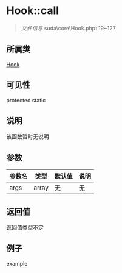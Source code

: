 # Hook::call



> *文件信息* suda\core\Hook.php: 19~127

## 所属类 

[Hook](../Hook.md)

## 可见性

 protected static

## 说明

该函数暂时无说明


## 参数


| 参数名 | 类型 | 默认值 | 说明 |
|--------|-----|-------|-------|
| args |  array | 无 | 无 |



## 返回值

返回值类型不定


## 例子

example